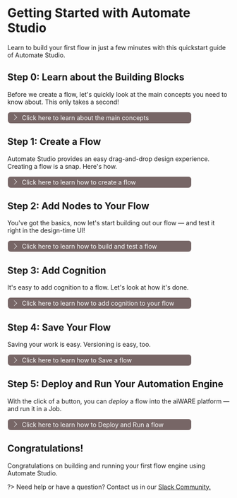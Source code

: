 # Getting Started with Automate Studio

Learn to build your first flow in just a few minutes with this quickstart guide of Automate Studio.

## Step 0: Learn about the Building Blocks

Before we create a flow, let's quickly look at the main concepts you need to know about. This only takes a second!

<div class="collapse-accordion"><ul><li>
                <input type="checkbox" id="list-item-1">
                <label for="list-item-1"><span class="expandText">Click here to learn about the main concepts</span><span class="collapseText">Click here to close this section.</span></label>
                <ul>
                    <li>

The main concepts you need to know about are:

1. **Nodes:** These are the button-like shapes in the editor that represent discrete steps in your flow.
2. **Wires:** These are the lines that connect the nodes together.
3. **Flow:** This is an overall term for the "graph" (or node-and-wire model) that you define by dropping and connecting your nodes on the canvas.
4. **Message:** The `msg` variable is the highest level variable that is sent from one node to another at flow runtime.
5. **Flow Engines:** After a flow is created, it can be built, deployed, and run as an _engine_ in aiWARE. (This is a more advanced topic, but we will get to it shortly.)

> **Tip:** Hover your cursor over a node in the node palette, on the left, to learn what a given type of node does.

![node-hover](node-hover-1.png)

</li>                  
</ul>
</li>          
</ul>
</div>

## Step 1: Create a Flow

Automate Studio provides an easy drag-and-drop design experience. Creating a flow is a snap. Here's how.

<div class="collapse-accordion"><ul><li>
                <input type="checkbox" id="list-item-2">
                <label for="list-item-2"><span class="expandText">Click here to learn how to create a flow</span><span class="collapseText">Click here to close this section.</span></label>
                <ul>
                    <li>
                    
If you haven't already done so, [create your free account](https://www.veritone.com/onboarding/#/signUp?type=automate&lead_source_detail=docs.veritone.com%2Fautomate-studio%2Fgetting-started).

Navigate to [automate.veritone.com](https://automate.veritone.com). In the upper right corner of that page, click the Create New Flow button.

![CreateNewFlowpage](Automate-1.png)

After a few seconds, the **Automate Studio Editor** design-time environment will open. When it does, notice that you can single-click the name of your flow (shown in the upper left) to bring up a small dialog that lets you change the name of your to something more meaningful than "Untitled Flow." Try it!

![Editing the flow name](untitled-flow.png)
</li>                  
</ul>
</li>          
</ul>
</div>

## Step 2: Add Nodes to Your Flow

You've got the basics, now let's start building out our flow &mdash; and test it right in the design-time UI!

<div class="collapse-accordion"><ul><li>
                <input type="checkbox" id="list-item-3">
                <label for="list-item-3"><span class="expandText">Click here to learn how to build and test a flow</span><span class="collapseText">Click here to close this section.</span></label>
                <ul>
                    <li>
                    
### Nodes Are Easy to Work With

&#9642; To put a node in your graph, just drag any node from the node palette to the canvas, and let go of the mouse.

&#9642; Single-click a node on the canvas to select it. When it is selected, hit the Delete or Backspace key on your keyboard to delete it. 

&#9642; Click and drag from the _output_ endpoint on the right side of a node, to the _input_ endpoint on the left side of a second node, to connect two nodes with a wire.

&#9642; Use Ctrl-Z to Undo any action.

### Build a Simple Flow

In this example, we'll create a simple flow that extracts your user information and sends you an email. 

1\. From the node palette on the left, drag an **aiware in** node, a **user details** node, and an **aiware email** node onto the canvas.

2\. Connect the nodes by dragging out a new wire from the right edge of each node to the left edge of the next node. Your canvas should look something like this:

![3 nodes](three-nodes-1.png)

> Note: Some nodes have two output ports on the right. The top port is for ordinary output, while the bottom port is for error reporting. For now, you needn't worry about the bottom port. As long as the top port is wired, the flow will be functional.

3\. Double-click on the **aiware email** node. Change the  "To Email" field's value by setting the picker to `msg.`, then enter `payload.aiware.user.name` after it. Enter text of your choosing in the "Email Subject" and "Message Body" fields. The Properties pane in the node should look something like this:

![email node Properties](email-node-2.png)

4\. Click the blue **Done** button in the upper right part of the Properties pane. The pane goes away.

> A small blue dot will appear along the top edge of the node whose properties you just edited. This dot will disappear in a second or two, after your changes have been auto-saved.

### Test the Flow

1\. Click the little _bug_ icon in the information pane, on the right, to enable the display of debug messages.

2\. Click once on the ballot-box square at the left edge of the first node (the node labelled "aiware in"). This runs the flow, from start to finish.

3\. You should see a brief message ("inject.airware-in.success") appear onscreen, and then all three nodes should show an `aiware.success` message underneath. 

4\. You should see a new e-mail in your inbox (at the address you used when you signed up for your Veritone account). 

> If any errors occurred, they will be shown in the Debug pane (on the right).

Congratulations! You just ran your first flow.

</li>                  
</ul>
</li>          
</ul>
</div>

## Step 3: Add Cognition

It's easy to add cognition to a flow. Let's look at how it's done.

<div class="collapse-accordion"><ul><li>
                <input type="checkbox" id="list-item-3a">
                <label for="list-item-3a"><span class="expandText">Click here to learn how to add cognition to your flow</span><span class="collapseText">Click here to close this section.</span></label>
                <ul>
                    <li>
                    
We'll continue to use the flow we've been working on. All we're going to do is add a **cognition** node, and **aiware-out** nodes; and make some changes to a few Properties.

### Add a Cognition Node

1\. Drag a **cognition** node from the Node Palette onto the canvas, positioning it over the wire that connects your first two nodes. When you do this, the wire will change to a dotted line. At that point, you can let your finger off the mouse and your new node will instantly be wired into your flow.

2\. Double-click the cognition node to open up its Properties pane. Make the following changes:

&#8226; Make sure the **Job Definition** field says "Engine selector" (the default).

&#8226; Under Choose Engine, set **Cluster** to any available aiWARE Edge instance (such as "PROD-V3," if available).

&#8226; Use the Category picker control to set the **Category** to "Transcription."

&#8226; Use the Engine picker to select the **Engine** named "Speechmatics Transcription - English (Global) V3."

&#8226; Find the **WaitForResults** checkbox and check it. (This is important, because you want cognition to be _complete_ before the flow proceeds to the next node.)

&#8226; (Recommended) Set **Job Priority** to "Very High."

&#8226; (Recommended) Change the **Name** field to have a value of "Transcription Job."

3\. Click the blue **Done** button to close and save your new Properties. Your flow will look something like this:

![Simple Transcription Flow](simple-tx-1.png)

### Define Input Data

We need to define the media file that will be sent to the cognition node.

> The media file, in this case, can be any audio file, or video file (that contains audio), of type .mp3, .mp4, .m4a, .wav, or .mpeg. The file should have a filetype extension (conforming to one of the above) and should be available at a public URL that can be reached via HTTPS.

1\. Double-click the first node in your flow to edit the **Inject Mock Data** field. First be sure the picker is set to JSON (two curly braces). Then click the three-dots control on the right to open up the JSON editor, and paste the following code into the editor pane:

```json
{
    "url": "https://s3.amazonaws.com/static.veritone.com/demo-ingestion/aiware/welcome-to-automate.m4a"
}
```

2\. Click the blue **Done** button to close the editor, and click it again to close and save Properties.

### Format Email Body

One last thing! We need to add the cognition results to the email message.

1\. Double-click on your **aiware email** node. Using the picker, set the **Message Body** type to "Expression," then use the three-dots button at the right to open the Expression editor. Copy and paste the following text into the editor (this should be one line, without newlines):

```html
"Hello,<br>Welcome to Veritone and Automate Studio!<br><br> Here is your transcribed file: https://cms.veritone.com/#/media-details/" & payload.aiware.tdoId & "<br><br> Basic Engine Output: "& payload.aiware.engineResultSimple"
```

2\. Click the blue **Done** button to close the editor, and click it again to close and save Properties.

### Add 'aiware out' Nodes

When your flow runs as a process in the aiWARE platform, it's important that the flow returns a valid HTTP response at the conclusion of a run.
Therefore, you should add two **aiware out** nodes to the flow: One to signal Success, and one to signal Failure.

1\. Drag out two **aiware out** nodes. Both will be named "aiware out [success]" by default. Edit the Properties of one of the nodes so that its Output Status is "Failure."

2\. Wire the [success] node to the uppermost output port of the **aiware email** node. Wire the [failure] node to the lowermost output port of the **aiware email** node. Your flow might end up looking something like this:

![aiware out](out.png)

### Run It!

Now it's time to test the flow. Click the square tab on the left edge of the first node in the flow (the **aiware in** node) to invoke the flow.

Watch the Debug pane in the Sidebar (on the right of the canvas). Click the "bug" icon if need be, to make debug results visible. You should see a series of messages appear in real time, explaining what's happening as the flow executes. The messages may look something like this:

![Flow messages](flow-messages.png)

You should receive an e-mail containing the text of the transcription, as well as a direct link to the Veritone CMS page that contains the relevant media file (and the accompanying transcription).

</li>                  
</ul>
</li>          
</ul>
</div>

## Step 4: Save Your Flow

Saving your work is easy. Versioning is easy, too.

<div class="collapse-accordion"><ul><li>
                <input type="checkbox" id="list-item-4">
                <label for="list-item-4"><span class="expandText">Click here to learn how to Save a flow</span><span class="collapseText">Click here to close this section.</span></label>
                <ul>
                    <li>

Your flow will be auto-saved every few seconds. You don't have to do periodic saves to avoid losing work.

> Note that if a particular node in your flow diagram contains unsaved changes, it will appear with a small blue-filled circle above it. The circle disappears after an auto-save.

When you want to save a _particular version_ of your flow so you can find it and load it again later, use the **Save** button near the Menu icon in the upper left corner of the editor window.

Clicking **Save** causes the flow to be persisted as a numbered _Build_. A toast notification will appear at the bottom of the screen, saying that the Save was successful; then the editor will refresh.

### Open a Saved Build

To visit your flows at any time, use the **Menu** at the top left and select **My Flows**. A new window will open, containing a list of flows you have created. Click the name of a flow to open the **latest** build of that flow in the flow editor. To open a specifc build, click the link under Flow Detail at the far right side of the row. This will open the list of Builds (for that flow) in the Flow Details page, from which you can open any Build by clicking the link under **Open in Automate Studio**.

![Flow Details Page](FlowDetails.png)

</li>                  
</ul>
</li>          
</ul>
</div>

## Step 5: Deploy and Run Your Automation Engine

With the click of a button, you can _deploy_ a flow into the aiWARE platform &mdash; and run it in a Job.

<div class="collapse-accordion"><ul><li>
                <input type="checkbox" id="list-item-5">
                <label for="list-item-5"><span class="expandText">Click here to learn how to Deploy and Run a flow</span><span class="collapseText">Click here to close this section.</span></label>
                <ul>
                    <li>

It's easy to deploy a flow into aiWARE, without leaving the Automate Studio UI. Just click the Deploy button in the upper left. A dialog will appear:

![Deploy and Run](DeployAndRun.png)

1\. Accept the default settings (**Run now**) if you want to deploy your current build and run it in a Job. 

> The **Run at a set time** option allows you to have the Job up and running at specific times, or even 24/7. The **Deploy only** option is only useful if you simply want to _deploy_ the build to make it available in aiWARE. We will discuss those options in more advanced training sections.

2\. Select the **HttpEndpoint** radio button and copy the **HTTP Endpoint** URL (using the copy-to-clipboard button), then click the **Submit** button.
After a few seconds, a toast message will appear in the lower left part of the window, saying "Engine deployment and job creation is in progress..." followed a few seconds later by "Job has been created." A link is provided in the toast notification so that you can go directly to the Job Details page, if desired.

![Job Created](JobCreated.png)

3\. To test that your flow is running, you can use `curl` or Postman (or your own tool) to POST a test payload (e.g., a JSON object) to the HTTP Endpoint URL you copied above.
If the Job started successfully, you should get an HTTP 200 response to your POST. (Otherwise, you may get 404, in which case you should try again in a few seconds.)

In Postman, your POST might look like this:

![Postman POST](postman.png)

> Regardless of how you initiate the POST, be sure to set the header: `“content-type”: “application/json”`.
</li>                  
</ul>
</li>          
</ul>
</div>

## Congratulations!

Congratulations on building and running your first flow engine using Automate Studio.

?> Need help or have a question? Contact us in our [Slack Community.](http://veritonedev.slack.com/)

<style>
label {
        color: #fff;
    }
    
    .markdown-section code {
        border-radius: 2px;
        color: #322;
        font-size: .8rem;
        margin: 0 2px;
        padding: 3px 5px;
        white-space: pre-wrap;
    }
    
    .collapse-accordion { width:83%; }

    .collapse-accordion ul {
        list-style: none;
        margin: 0;
        padding: 0;
    }

    .collapse-accordion label {
        display: block;
        cursor: pointer;
        padding: 4px 32px;
        border: 1px solid #fff;
        border-radius: 7px;
        border-bottom: none;
        background-color: #766;
        position: relative;
    }

    .collapse-accordion label:hover {
        background: #999;
    }

    .collapse-accordion label:after {
        content: "";
        position: absolute;
        width: 8px;
        height: 8px;
        text-indent: -9999px;
        border-top: 1px solid #f2f2f2;
        border-left: 1px solid #f2f2f2;
        -webkit-transition: all .3s ease-in-out;
        transition: all .3s ease-in-out;
        text-decoration: none;
        color: transparent;
        -webkit-user-select: none;
        -moz-user-select: none;
        -ms-user-select: none;
        user-select: none;
        transform: rotate(135deg);
        left: 10px;
        top: 50%;
        margin-top: -5px;
    }

    .collapse-accordion input[type="checkbox"]:checked+label:after {
        transform: rotate(-135deg);
        top: 20px;
    }

    .collapse-accordion input[type="radio"]:checked+label:after {
        transform: rotate(-135deg);
        top: 20px;
    }

    .collapse-accordion label.last {
        border-bottom: 1px solid #fff;
    }

    .collapse-accordion ul ul li {
        padding: 10px;
        
    }


    .collapse-accordion input[type="checkBox"] {
        position: absolute;
        left: -9999px;
    }
    
    .collapse-accordion input[type="radio"] {
        position: absolute;
        left: -9999px;
    }

    .collapse-accordion input[type="checkBox"]~ul {
        height: 0;
        transform: scaleY(0);
      transition: transform .2s ease-out;
    }
    
    .collapse-accordion input[type="radio"]~ul {
        height: 0;
        transform: scaleY(0);
        transition: transform .5s ease-out;
    }

    .collapse-accordion input[type="checkBox"]:checked~ul {
        height: 100%;
        transform-origin: top;
        transition: transform .5s ease-out;
        transform: scaleY(1);
    }

   .collapse-accordion input[type="radio"]:checked~ul {
        height: 100%;
        transform-origin: top;
        transition: transform .2s ease-out;
        transform: scaleY(1);
    }

    .collapse-accordion input[type="checkBox"]:checked+label {
        background:#bda0a0;
        border-bottom: 1px solid #fff;
    }

    .collapse-accordion input[type="radio"]:checked+label {
        background: red;
        border-bottom: 1px solid #fff;
    }

    .collapse-accordion input[type="checkbox"]:checked+label .collapseText {
        display: block;
    }

   .collapse-accordion input[type="radio"]:checked+label .collapseText {
        display: block;
    }

    .collapse-accordion input[type="checkbox"]:checked+label .expandText {
        display: none;
    }

.collapse-accordion input[type="radio"]:checked+label .expandText {
        display: none;
    }

    .collapseText {
        display: none;
    }

.info {
  margin-top: 50px;
color: #000;
  font-size: 24px;
}
.info span {
  color: red;
}
</style>
